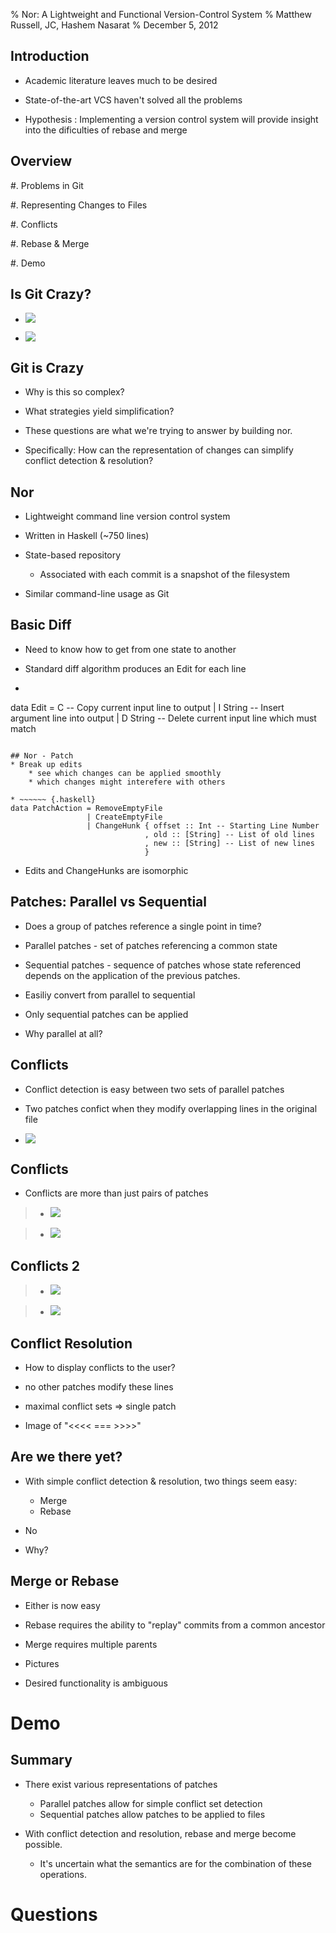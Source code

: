 % Nor: A Lightweight and Functional Version-Control System
% Matthew Russell, JC, Hashem Nasarat
% December 5, 2012


## Introduction
* Academic literature leaves much to be desired

* State-of-the-art VCS haven't solved all the problems

* Hypothesis : Implementing a version control system will provide insight into the dificulties of rebase and merge

## Overview
#. Problems in Git

#. Representing Changes to Files

#. Conflicts

#. Rebase & Merge

#. Demo

## Is Git Crazy?

* ![](img/git_crazy_graph.svg)

* ![](img/git_crazy_graph_rebase.svg)

## Git is Crazy

* Why is this so complex?

* What strategies yield simplification?

* These questions are what we're trying to answer by building nor.

* Specifically: How can the representation of changes can simplify conflict detection & resolution?

## Nor
* Lightweight command line version control system

* Written in Haskell (~750 lines)

* State-based repository 

    * Associated with each commit is a snapshot of the filesystem

* Similar command-line usage as Git

## Basic Diff
* Need to know how to get from one state to another

* Standard diff algorithm produces an Edit for each line

* ~~~~~~ {.haskell}
data Edit = C -- Copy current input line to output
          | I String -- Insert argument line into output
          | D String -- Delete current input line which must match
~~~~~~

## Nor - Patch
* Break up edits
    * see which changes can be applied smoothly
    * which changes might interefere with others

* ~~~~~~ {.haskell}
data PatchAction = RemoveEmptyFile
                 | CreateEmptyFile
                 | ChangeHunk { offset :: Int -- Starting Line Number
                              , old :: [String] -- List of old lines
                              , new :: [String] -- List of new lines
                              }
~~~~~~

* Edits and ChangeHunks are isomorphic

## Patches: Parallel vs Sequential

* Does a group of patches reference a single point in time?

* Parallel patches - set of patches referencing a common state

* Sequential patches - sequence of patches whose state referenced depends on
  the application of the previous patches.

* Easiliy convert from parallel to sequential

* Only sequential patches can be applied

* Why parallel at all?

## Conflicts

* Conflict detection is easy between two sets of parallel patches

* Two patches confict when they modify overlapping lines in the original file

* ![](img/parallel_patch_file.svg)

## Conflicts

* Conflicts are more than just pairs of patches

> * ![](img/parallel_patch_file.svg)

> * ![](img/parallel_patch.svg) 

## Conflicts 2

> * ![](img/parallel_patch_file.svg)

> * ![](img/parallel_patch_connected.svg)

## Conflict Resolution

* How to display conflicts to the user?

* no other patches modify these lines

* maximal conflict sets => single patch

* Image of "<<<< === >>>>"

## Are we there yet?
* With simple conflict detection & resolution, two things seem easy:

    * Merge
    * Rebase

* No

* Why?

## Merge or Rebase
* Either is now easy

* Rebase requires the ability to "replay" commits from a common ancestor

* Merge requires multiple parents

* Pictures

* Desired functionality is ambiguous

# Demo

## Summary

* There exist various representations of patches

    * Parallel patches allow for simple conflict set detection 
    * Sequential patches allow patches to be applied to files

* With conflict detection and resolution, rebase and merge become possible.

    * It's uncertain what the semantics are for the combination of these operations.

# Questions
